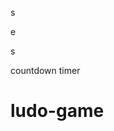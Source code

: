 

s





















e






























































s




countdown timer






















# ludo-game

















